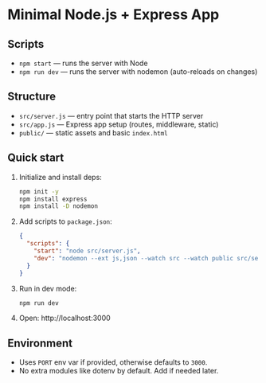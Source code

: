 # Minimal Node.js + Express App

## Scripts
- `npm start` — runs the server with Node
- `npm run dev` — runs the server with nodemon (auto-reloads on changes)

## Structure
- `src/server.js` — entry point that starts the HTTP server
- `src/app.js` — Express app setup (routes, middleware, static)
- `public/` — static assets and basic `index.html`

## Quick start
1. Initialize and install deps:
   ```bash
   npm init -y
   npm install express
   npm install -D nodemon
   ```
2. Add scripts to `package.json`:
   ```json
   {
     "scripts": {
       "start": "node src/server.js",
       "dev": "nodemon --ext js,json --watch src --watch public src/server.js"
     }
   }
   ```
3. Run in dev mode:
   ```bash
   npm run dev
   ```
4. Open: http://localhost:3000

## Environment
- Uses `PORT` env var if provided, otherwise defaults to `3000`.
- No extra modules like dotenv by default. Add if needed later.
